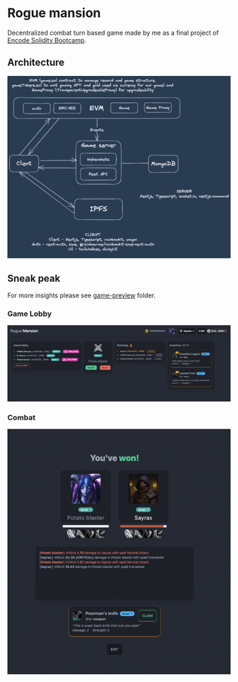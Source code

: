 # Rogue mansion

Decentralized combat turn based game made by me as a final project of [Encode Solidity Bootcamp](https://www.encode.club/solidity-bootcamps).

## Architecture
![Architecture](https://github.com/franzpe/rogue-mansion-web3-game/blob/main/game-preview/Architecture.png)

## Sneak peak
For more insights please see [game-preview](https://github.com/franzpe/rogue-mansion-web3-game/tree/main/game-preview) folder.

### Game Lobby
![Game Lobby](https://github.com/franzpe/rogue-mansion-web3-game/blob/main/game-preview/Dashboard.png)

### Combat
![Combat](https://github.com/franzpe/rogue-mansion-web3-game/blob/main/game-preview/Combat%20won.png)
